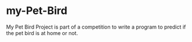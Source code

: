 # my-Pet-Bird
My Pet Bird Project is part of a competition to write a program to predict if the pet bird is at home or not.

